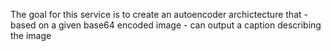 The goal for this service is to create an autoencoder archictecture that - based on a given base64 encoded image - can output a caption
describing the image
